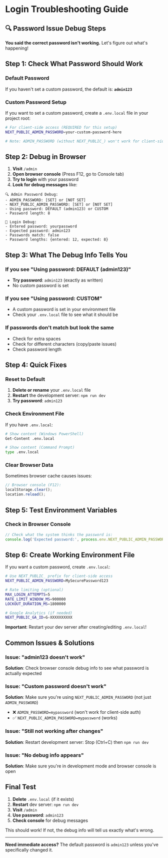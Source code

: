 # Login Troubleshooting Guide

## 🔍 Password Issue Debug Steps

**You said the correct password isn't working.** Let's figure out what's happening!

## Step 1: Check What Password Should Work

### Default Password
If you haven't set a custom password, the default is: **`admin123`**

### Custom Password Setup
If you want to set a custom password, create a `.env.local` file in your project root:

```bash
# For client-side access (REQUIRED for this setup)
NEXT_PUBLIC_ADMIN_PASSWORD=your-custom-password-here

# Note: ADMIN_PASSWORD (without NEXT_PUBLIC_) won't work for client-side auth
```

## Step 2: Debug in Browser

1. **Visit** `/admin` 
2. **Open browser console** (Press F12, go to Console tab)
3. **Try to login** with your password
4. **Look for debug messages** like:

```
🔍 Admin Password Debug:
- ADMIN_PASSWORD: [SET] or [NOT SET]
- NEXT_PUBLIC_ADMIN_PASSWORD: [SET] or [NOT SET]  
- Using password: DEFAULT (admin123) or CUSTOM
- Password length: 8

🔐 Login Debug:
- Entered password: yourpassword
- Expected password: admin123
- Passwords match: false
- Password lengths: {entered: 12, expected: 8}
```

## Step 3: What The Debug Info Tells You

### If you see "Using password: DEFAULT (admin123)"
- **Try password**: `admin123` (exactly as written)
- No custom password is set

### If you see "Using password: CUSTOM"  
- A custom password is set in your environment file
- Check your `.env.local` file to see what it should be

### If passwords don't match but look the same
- Check for extra spaces
- Check for different characters (copy/paste issues)
- Check password length

## Step 4: Quick Fixes

### Reset to Default
1. **Delete or rename** your `.env.local` file
2. **Restart** the development server: `npm run dev`
3. **Try password**: `admin123`

### Check Environment File
If you have `.env.local`:
```bash
# Show content (Windows PowerShell)
Get-Content .env.local

# Show content (Command Prompt)  
type .env.local
```

### Clear Browser Data
Sometimes browser cache causes issues:
```javascript
// Browser console (F12):
localStorage.clear();
location.reload();
```

## Step 5: Test Environment Variables

### Check in Browser Console
```javascript
// Check what the system thinks the password is:
console.log('Expected password:', process.env.NEXT_PUBLIC_ADMIN_PASSWORD || 'admin123');
```

## Step 6: Create Working Environment File

If you want a custom password, create `.env.local`:

```bash
# Use NEXT_PUBLIC_ prefix for client-side access
NEXT_PUBLIC_ADMIN_PASSWORD=MySecurePassword123

# Rate limiting (optional)
MAX_LOGIN_ATTEMPTS=5
RATE_LIMIT_WINDOW_MS=900000
LOCKOUT_DURATION_MS=1800000

# Google Analytics (if needed)
NEXT_PUBLIC_GA_ID=G-XXXXXXXXXX
```

**Important**: Restart your dev server after creating/editing `.env.local`!

## Common Issues & Solutions

### Issue: "admin123 doesn't work"
**Solution**: Check browser console debug info to see what password is actually expected

### Issue: "Custom password doesn't work"  
**Solution**: Make sure you're using `NEXT_PUBLIC_ADMIN_PASSWORD` (not just `ADMIN_PASSWORD`)
- ❌ `ADMIN_PASSWORD=mypassword` (won't work for client-side auth)
- ✅ `NEXT_PUBLIC_ADMIN_PASSWORD=mypassword` (works)

### Issue: "Still not working after changes"
**Solution**: Restart development server: Stop (Ctrl+C) then `npm run dev`

### Issue: "No debug info appears"
**Solution**: Make sure you're in development mode and browser console is open

## Final Test

1. **Delete** `.env.local` (if it exists)
2. **Restart** dev server: `npm run dev`  
3. **Visit** `/admin`
4. **Use password**: `admin123`
5. **Check console** for debug messages

This should work! If not, the debug info will tell us exactly what's wrong.

---

**Need immediate access?** The default password is `admin123` unless you've specifically changed it. 